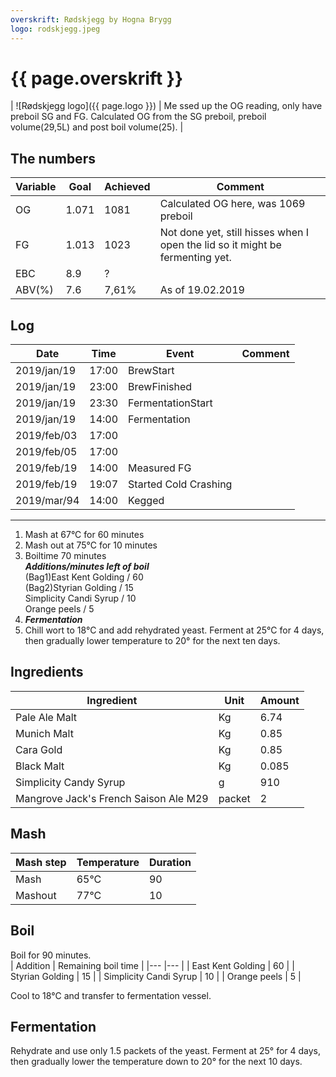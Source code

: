 ```yaml
---
overskrift: Rødskjegg by Hogna Brygg
logo: rodskjegg.jpeg
---
```


# {{ page.overskrift }}

| ![Rødskjegg logo]({{ page.logo }}) | Me
ssed up the OG reading, only have preboil SG and FG. Calculated OG from the SG preboil, preboil volume(29,5L) and post boil volume(25). |

## The numbers

| Variable | Goal   | Achieved      | Comment
|---       |---     |---            |---
| OG       | 1.071  | 1081          | Calculated OG here, was 1069 preboil
| FG       | 1.013  | 1023          | Not done yet, still hisses when I open the lid so it might be fermenting yet.
| EBC      | 8.9    | ?             |
| ABV(%)   | 7.6    | 7,61%         | As of 19.02.2019

## Log

| Date          | Time      | Event                 | Comment
|---            |---        |---                    |---
| 2019/jan/19   | 17:00     | BrewStart             |
| 2019/jan/19   | 23:00     | BrewFinished          |
| 2019/jan/19   | 23:30     | FermentationStart     |
| 2019/jan/19   | 14:00     | Fermentation          |
| 2019/feb/03   | 17:00     |                       |
| 2019/feb/05   | 17:00     |                       |
| 2019/feb/19   | 14:00     | Measured FG           |
| 2019/feb/19   | 19:07     | Started Cold Crashing |
| 2019/mar/94   | 14:00     | Kegged           |

---

1. Mash at 67&deg;C for 60 minutes  
2. Mash out at 75&deg;C for 10 minutes  
3. Boiltime 70 minutes  
    ***Additions/minutes left of boil***  
        (Bag1)East Kent Golding           / 60  
        (Bag2)Styrian Golding             / 15  
        Simplicity Candi Syrup            / 10  
        Orange peels                      / 5  
4. ***Fermentation***  
5. Chill wort to 18&deg;C and add rehydrated yeast. Ferment at 25&deg;C for 4 days, then gradually lower temperature to 20&deg; for the next ten days.

## Ingredients

| Ingredient                            | Unit       | Amount
|---                                    |---         |---
| Pale Ale Malt                         | Kg         | 6.74
| Munich Malt                           | Kg         | 0.85
| Cara Gold                             | Kg         | 0.85
| Black Malt                            | Kg         | 0.085
| Simplicity  Candy Syrup               | g          | 910
| Mangrove Jack's French Saison Ale M29 | packet     | 2

## Mash  

| Mash step     | Temperature   | Duration  |
|---            |---            |---        |
| Mash          | 65&deg;C      | 90        |
| Mashout       | 77&deg;C      | 10        |

## Boil

Boil for 90 minutes.  
| Addition                  | Remaining boil time   |
|---                        |---                    |
| East Kent Golding         | 60                    |
| Styrian Golding           | 15                    |
| Simplicity Candi Syrup    | 10                    |
| Orange peels              | 5                     |

Cool to 18&deg;C and transfer to fermentation vessel.

## Fermentation

Rehydrate and use only 1.5 packets of the yeast. Ferment at 25&deg; for 4 days, then gradually lower the temperature down to 20&deg; for the next 10 days.
